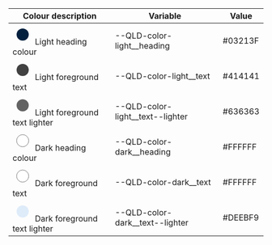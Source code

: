 <table class="qld__table qld__table__col-2-left-border qld__table__color-example qld__table__col-3-left-border" id="table52279"><thead><tr><th class="qld__table__header--width-33" id="table52279r1c1"> Colour description</th><th class="qld__table__header--width-40" id="table52279r1c2">Variable</th><th class="qld__table__header--width-20" id="table52279r1c3">Value</th></tr></thead><tbody><tr><td headers="table52279r1c1"><svg width="40" height="40"><circle cx="20" cy="20" r="12" fill="#03213F" stroke="transparent" stroke-width="1"></circle></svg>
           Light heading colour
        </td><td headers="table52279r1c2">--QLD-color-light__heading</td><td headers="table52279r1c3">#03213F</td></tr><tr><td headers="table52279r1c1"><svg width="40" height="40"><circle cx="20" cy="20" r="12" fill="#414141" stroke="transparent" stroke-width="1"></circle></svg>
           Light foreground text
        </td><td headers="table52279r1c2">--QLD-color-light__text</td><td headers="table52279r1c3">#414141</td></tr><tr><td headers="table52279r1c1"><svg width="40" height="40"><circle cx="20" cy="20" r="12" fill="#636363" stroke="transparent" stroke-width="1"></circle></svg>
           Light foreground text lighter</td><td headers="table52279r1c2">--QLD-color-light__text--lighter</td><td headers="table52279r1c3">#636363</td></tr><tr><td headers="table52279r1c1"><svg width="40" height="40"><circle cx="20" cy="20" r="12" fill="#FFFFFF" stroke="#7A7A7A" stroke-width="1"></circle></svg>
           Dark heading colour
        </td><td headers="table52279r1c2">--QLD-color-dark__heading</td><td headers="table52279r1c3">#FFFFFF</td></tr><tr><td headers="table52279r1c1"><svg width="40" height="40"><circle cx="20" cy="20" r="12" fill="#FFFFFF" stroke="#7A7A7A" stroke-width="1"></circle></svg>
           Dark foreground text
        </td><td headers="table52279r1c2">--QLD-color-dark__text</td><td headers="table52279r1c3">#FFFFFF</td></tr><tr><td headers="table52279r1c1"><svg width="40" height="40"><circle cx="20" cy="20" r="12" fill="#DEEBF9" stroke="transparent" stroke-width="1"></circle></svg>
           Dark foreground text lighter</td><td headers="table52279r1c2">--QLD-color-dark__text--lighter</td><td headers="table52279r1c3"> #DEEBF9</td></tr></tbody></table>
